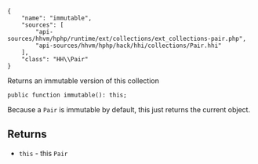 ``` yamlmeta
{
    "name": "immutable",
    "sources": [
        "api-sources/hhvm/hphp/runtime/ext/collections/ext_collections-pair.php",
        "api-sources/hhvm/hphp/hack/hhi/collections/Pair.hhi"
    ],
    "class": "HH\\Pair"
}
```




Returns an immutable version of this collection




``` Hack
public function immutable(): this;
```




Because a ` Pair ` is immutable by default, this just returns the current
object.




## Returns




+ ` this ` - this `` Pair ``
<!-- HHAPIDOC -->
